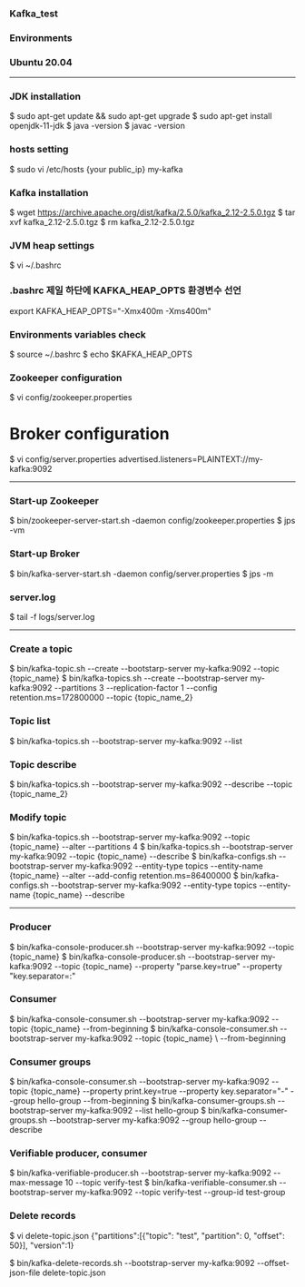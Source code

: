 ### Kafka_test
### Environments
### Ubuntu 20.04

--------------------------------------------------------------------

### JDK installation
$ sudo apt-get update && sudo apt-get upgrade
$ sudo apt-get install openjdk-11-jdk
$ java -version
$ javac -version

### hosts setting
$ sudo vi /etc/hosts
{your public_ip} my-kafka

### Kafka installation
$ wget https://archive.apache.org/dist/kafka/2.5.0/kafka_2.12-2.5.0.tgz
$ tar xvf kafka_2.12-2.5.0.tgz
$ rm kafka_2.12-2.5.0.tgz

### JVM heap settings
$ vi ~/.bashrc

### .bashrc 제일 하단에 KAFKA_HEAP_OPTS 환경변수 선언
export KAFKA_HEAP_OPTS="-Xmx400m -Xms400m"

### Environments variables check
$ source ~/.bashrc
$ echo $KAFKA_HEAP_OPTS

### Zookeeper configuration
$ vi config/zookeeper.properties

# Broker configuration
$ vi config/server.properties
advertised.listeners=PLAINTEXT://my-kafka:9092

--------------------------------------------------------------------

### Start-up Zookeeper
$ bin/zookeeper-server-start.sh -daemon config/zookeeper.properties
$ jps -vm

### Start-up Broker
$ bin/kafka-server-start.sh -daemon config/server.properties
$ jps -m

### server.log
$ tail -f logs/server.log

--------------------------------------------------------------------

### Create a topic
$ bin/kafka-topic.sh --create --bootstarp-server my-kafka:9092 --topic {topic_name}
$ bin/kafka-topics.sh --create --bootstrap-server my-kafka:9092 --partitions 3 --replication-factor 1 --config retention.ms=172800000 --topic {topic_name_2}

### Topic list
$ bin/kafka-topics.sh --bootstrap-server my-kafka:9092 --list

### Topic describe
$ bin/kafka-topics.sh --bootstrap-server my-kafka:9092 --describe --topic {topic_name_2}

### Modify topic
$ bin/kafka-topics.sh --bootstrap-server my-kafka:9092 --topic {topic_name} --alter --partitions 4
$ bin/kafka-topics.sh --bootstrap-server my-kafka:9092 --topic {topic_name} --describe
$ bin/kafka-configs.sh --bootstrap-server my-kafka:9092 --entity-type topics --entity-name {topic_name} --alter --add-config retention.ms=86400000
$ bin/kafka-configs.sh --bootstrap-server my-kafka:9092 --entity-type topics --entity-name {topic_name} --describe

--------------------------------------------------------------------

### Producer
$ bin/kafka-console-producer.sh --bootstrap-server my-kafka:9092 --topic {topic_name}
$ bin/kafka-console-producer.sh --bootstrap-server my-kafka:9092 --topic {topic_name} --property "parse.key=true" --property "key.separator=:"

### Consumer
$ bin/kafka-console-consumer.sh --bootstrap-server my-kafka:9092 --topic {topic_name} --from-beginning
$ bin/kafka-console-consumer.sh --bootstrap-server my-kafka:9092 --topic {topic_name} \ --from-beginning

### Consumer groups
$ bin/kafka-console-consumer.sh --bootstrap-server my-kafka:9092 --topic {topic_name} --property print.key=true --property key.separator="-" --group hello-group --from-beginning
$ bin/kafka-consumer-groups.sh --bootstrap-server my-kafka:9092 --list hello-group
$ bin/kafka-consumer-groups.sh --bootstrap-server my-kafka:9092 --group hello-group --describe

### Verifiable producer, consumer
$ bin/kafka-verifiable-producer.sh --bootstrap-server my-kafka:9092 --max-message 10 --topic verify-test
$ bin/kafka-verifiable-consumer.sh --bootstrap-server my-kafka:9092 --topic verify-test --group-id test-group

### Delete records
$ vi delete-topic.json
{"partitions":[{"topic": "test", "partition": 0, "offset": 50}], "version":1}

$ bin/kafka-delete-records.sh --bootstrap-server my-kafka:9092 --offset-json-file delete-topic.json
